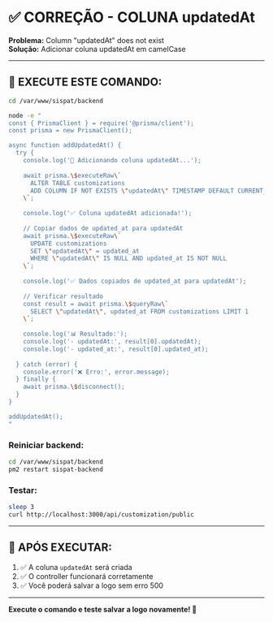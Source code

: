 # ✅ CORREÇÃO - COLUNA updatedAt

**Problema:** Column "updatedAt" does not exist  
**Solução:** Adicionar coluna updatedAt em camelCase

---

## 🚀 EXECUTE ESTE COMANDO:

```bash
cd /var/www/sispat/backend

node -e "
const { PrismaClient } = require('@prisma/client');
const prisma = new PrismaClient();

async function addUpdatedAt() {
  try {
    console.log('🔧 Adicionando coluna updatedAt...');
    
    await prisma.\$executeRaw\`
      ALTER TABLE customizations 
      ADD COLUMN IF NOT EXISTS \"updatedAt\" TIMESTAMP DEFAULT CURRENT_TIMESTAMP
    \`;
    
    console.log('✅ Coluna updatedAt adicionada!');
    
    // Copiar dados de updated_at para updatedAt
    await prisma.\$executeRaw\`
      UPDATE customizations 
      SET \"updatedAt\" = updated_at 
      WHERE \"updatedAt\" IS NULL AND updated_at IS NOT NULL
    \`;
    
    console.log('✅ Dados copiados de updated_at para updatedAt');
    
    // Verificar resultado
    const result = await prisma.\$queryRaw\`
      SELECT \"updatedAt\", updated_at FROM customizations LIMIT 1
    \`;
    
    console.log('📊 Resultado:');
    console.log('- updatedAt:', result[0].updatedAt);
    console.log('- updated_at:', result[0].updated_at);
    
  } catch (error) {
    console.error('❌ Erro:', error.message);
  } finally {
    await prisma.\$disconnect();
  }
}

addUpdatedAt();
"
```

### **Reiniciar backend:**
```bash
cd /var/www/sispat/backend
pm2 restart sispat-backend
```

### **Testar:**
```bash
sleep 3
curl http://localhost:3000/api/customization/public
```

---

## 🎯 **APÓS EXECUTAR:**

1. ✅ A coluna `updatedAt` será criada
2. ✅ O controller funcionará corretamente
3. ✅ Você poderá salvar a logo sem erro 500

---

**Execute o comando e teste salvar a logo novamente! 🚀**
